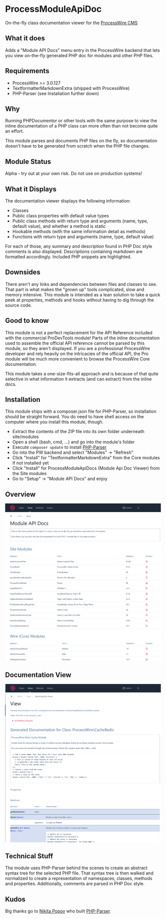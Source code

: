 # ProcessModuleApiDoc
On-the-fly class documentation viewer for the [ProcessWire CMS](https://processwire.com)

## What it does
Adds a "Module API Docs" menu entry in the ProcessWire backend that lets you view on-the-fly generated PHP doc for modules and other PHP files.

## Requirements

- ProcessWire >= 3.0.127
- TextformatterMarkdownExtra (shipped with ProcessWire)
- PHP-Parser (see Installation further down)

## Why

Running PHPDocumentor or other tools with the same purpose to view the inline documentation of a PHP class can more often than not become quite an effort.

This module parses and documents PHP files on the fly, so documentation doesn't have to be generated from scratch when the PHP file changes.

## Module Status

Alpha - try out at your own risk. Do not use on production systems!

## What it Displays

The documentation viewer displays the following information:

- Classes
- Public class properties with default value types
- Public class methods with return type and arguments (name, type, default value), and whether a method is static
- Hookable methods (with the same information detail as methods)
- Functions with return type and arguments (name, type, default value)

For each of those, any summary and description found in PHP Doc style comments is also displayed. Descriptions containing markdown are formatted accordingly.
Included PHP snippets are highlighted.

## Downsides

There aren't any links and dependencies between files and classes to see. That part is what makes the "grown up" tools complicated, slow and memory intensive. This module is intended as a lean solution to take a quick peek at properties, methods and hooks without having to dig through the source code.

## Good to know

This module is not a perfect replacement for the API Reference included with the commercial ProDevTools module! Parts of the inline documentation used to assemble the official API reference cannot be parsed by this module, so they aren't displayed. If you are a professional ProcessWire developer and rely heavily on the intricacies of the official API, the Pro module will be much more convenient to browse the ProcessWire Core documentation.

This module takes a one-size-fits-all approach and is because of that quite selective in what information it extracts (and can extract) from the inline docs.

## Installation

This module ships with a composer.json file for PHP-Parser, so installation should be straight forward. You do need to have shell access on the computer where you install this module, though.

- Extract the contents of the ZIP file into its own folder underneath site/modules
- Open a shell (bash, cmd, ...) and go into the module's folder
- Execute ```composer update``` to install [PHP-Parser](https://github.com/nikic/PHP-Parser)
- Go into the PW backend and select "Modules" -> "Refresh"
- Click "Install" for "TextformatterMarkdownExtra" from the Core modules if not installed yet
- Click "Install" for ProcessModuleApiDocs (Module Api Doc Viewer) from the Site modules
- Go to "Setup" -> "Module API Docs" and enjoy

## Overview

![Screenshot over over page](https://raw.githubusercontent.com/BitPoet/bitpoet.github.io/master/img/apidocs1.png)

## Documentation View

![Screenshot of documentation view](https://raw.githubusercontent.com/BitPoet/bitpoet.github.io/master/img/apidocs2-view.png)

## Technical Stuff

The module uses PHP-Parser behind the scenes to create an abstract syntax tree for the selected PHP file. That syntax tree is then walked and normalized to create a representation of namespaces, classes, methods and properties. Additionally, comments are parsed in PHP Doc style.

## Kudos

Big thanks go to [Nikita Popov](https://github.com/nikic) who built [PHP-Parser](https://github.com/nikic/PHP-Parser).
